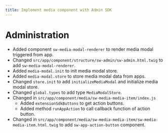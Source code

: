 ```yaml
---
title: Implement media component with Admin SDK
---
```

# Administration
* Added component `sw-media-modal-renderer` to render media modal triggered from app.
* Changed `src/app/component/structure/sw-admin/sw-admin.html.twig` to add `sw-media-modal-renderer`.
* Added `media-modal.init` to init media modal store.
* Added `media-modal.store` to store media modal data from apps.
* Changed `store.init` to add `initializeMediaModal` and initialize media modal store.
* Changed `global.types` to add type `MediaModalStore`.
* Changed in `src/app/component/media/sw-media-media-item/index.js`
    * Added `extensionSdkButtons` to get action buttons.
    * Added method `runAppAction` to call callback function of action button.
* Changed in `src/app/component/media/sw-media-media-item/sw-media-media-item.html.twig` to add `sw-app-action-button` component.

